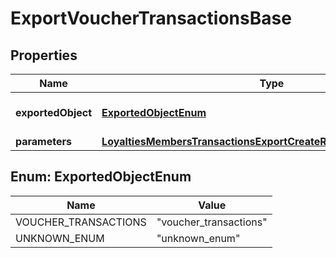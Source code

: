 

# ExportVoucherTransactionsBase


## Properties

| Name | Type | Description | Notes |
|------------ | ------------- | ------------- | -------------|
|**exportedObject** | [**ExportedObjectEnum**](#ExportedObjectEnum) | The type of object to be exported. |  |
|**parameters** | [**LoyaltiesMembersTransactionsExportCreateRequestBodyParameters**](LoyaltiesMembersTransactionsExportCreateRequestBodyParameters.md) |  |  [optional] |



## Enum: ExportedObjectEnum

| Name | Value |
|---- | -----|
| VOUCHER_TRANSACTIONS | &quot;voucher_transactions&quot; |
| UNKNOWN_ENUM | &quot;unknown_enum&quot; |



